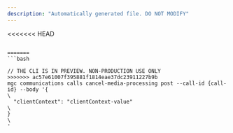 ```yaml
---
description: "Automatically generated file. DO NOT MODIFY"
---
```


<<<<<<< HEAD
```cli

=======
```bash

// THE CLI IS IN PREVIEW. NON-PRODUCTION USE ONLY
>>>>>>> ac57e61007f395881f1814eae37dc23911227b9b
mgc communications calls cancel-media-processing post --call-id {call-id} --body '{\
  "clientContext": "clientContext-value"\
}\
'

```